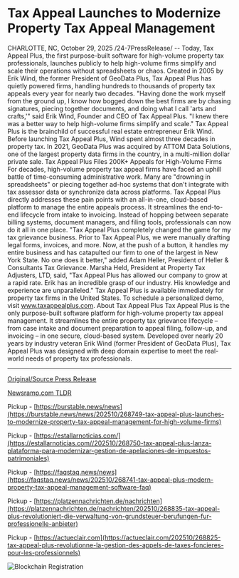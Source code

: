 # Tax Appeal Launches to Modernize Property Tax Appeal Management

CHARLOTTE, NC, October 29, 2025 /24-7PressRelease/ -- Today, Tax Appeal Plus, the first purpose-built software for high-volume property tax professionals, launches publicly to help high-volume firms simplify and scale their operations without spreadsheets or chaos. Created in 2005 by Erik Wind, the former President of GeoData Plus, Tax Appeal Plus has quietly powered firms, handling hundreds to thousands of property tax appeals every year for nearly two decades.  "Having done the work myself from the ground up, I know how bogged down the best firms are by chasing signatures, piecing together documents, and doing what I call 'arts and crafts,'" said Erik Wind, Founder and CEO of Tax Appeal Plus. "I knew there was a better way to help high-volume firms simplify and scale."   Tax Appeal Plus is the brainchild of successful real estate entrepreneur Erik Wind. Before launching Tax Appeal Plus, Wind spent almost three decades in property tax. In 2021, GeoData Plus was acquired by ATTOM Data Solutions, one of the largest property data firms in the country, in a multi-million dollar private sale.   Tax Appeal Plus Files 200K+ Appeals for High-Volume Firms  For decades, high-volume property tax appeal firms have faced an uphill battle of time-consuming administrative work. Many are "drowning in spreadsheets" or piecing together ad-hoc systems that don't integrate with tax assessor data or synchronize data across platforms.   Tax Appeal Plus directly addresses these pain points with an all-in-one, cloud-based platform to manage the entire appeals process. It streamlines the end-to-end lifecycle from intake to invoicing. Instead of hopping between separate billing systems, document managers, and filing tools, professionals can now do it all in one place.   "Tax Appeal Plus completely changed the game for my tax grievance business. Prior to Tax Appeal Plus, we were manually drafting legal forms, invoices, and more. Now, at the push of a button, it handles my entire business and has catapulted our firm to one of the largest in New York State. No one does it better," added Adam Heller, President of Heller & Consultants Tax Grievance.   Marsha Held, President at Property Tax Adjusters, LTD, said, "Tax Appeal Plus has allowed our company to grow at a rapid rate. Erik has an incredible grasp of our industry. His knowledge and experience are unparalleled."  Tax Appeal Plus is available immediately for property tax firms in the United States. To schedule a personalized demo, visit www.taxappealplus.com.  About Tax Appeal Plus Tax Appeal Plus is the only purpose-built software platform for high-volume property tax appeal management. It streamlines the entire property tax grievance lifecycle – from case intake and document preparation to appeal filing, follow-up, and invoicing – in one secure, cloud-based system. Developed over nearly 20 years by industry veteran Erik Wind (former President of GeoData Plus), Tax Appeal Plus was designed with deep domain expertise to meet the real-world needs of property tax professionals. 

---

[Original/Source Press Release](https://www.24-7pressrelease.com/press-release/528202/tax-appeal-launches-to-modernize-property-tax-appeal-management)
                    

[Newsramp.com TLDR](https://newsramp.com/curated-news/tax-appeal-plus-launches-to-revolutionize-property-tax-management/5625e5b5c3fb0e35a444aa415c170d3a) 


Pickup - [https://burstable.news/news](https://burstable.news/news/202510/268749-tax-appeal-plus-launches-to-modernize-property-tax-appeal-management-for-high-volume-firms)

Pickup - [https://estallarnoticias.com/](https://estallarnoticias.com//202510/268750-tax-appeal-plus-lanza-plataforma-para-modernizar-gestion-de-apelaciones-de-impuestos-patrimoniales)

Pickup - [https://faqstaq.news/news](https://faqstaq.news/news/202510/268741-tax-appeal-plus-modern-property-tax-appeal-management-software-faq)

Pickup - [https://platzennachrichten.de/nachrichten](https://platzennachrichten.de/nachrichten/202510/268835-tax-appeal-plus-revolutioniert-die-verwaltung-von-grundsteuer-berufungen-fur-professionelle-anbieter)

Pickup - [https://actueclair.com](https://actueclair.com/202510/268825-tax-appeal-plus-revolutionne-la-gestion-des-appels-de-taxes-foncieres-pour-les-professionnels)
 

 



![Blockchain Registration](https://cdn.newsramp.app/24-7PressRelease/qrcode/2510/29/ruby5Hgu.webp)